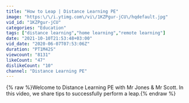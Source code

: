 ```yaml
---
title: "How to Leap | Distance Learning PE"
image: "https:\/\/i.ytimg.com\/vi\/1KZPgur-jCU\/hqdefault.jpg"
vid_id: "1KZPgur-jCU"
categories: "Education"
tags: ["distance learning","home learning","remote learning"]
date: "2021-10-10T21:53:48+03:00"
vid_date: "2020-06-07T07:53:06Z"
duration: "PT1M42S"
viewcount: "8131"
likeCount: "47"
dislikeCount: "10"
channel: "Distance Learning PE"
---
```

{% raw %}Welcome to Distance Learning PE with Mr Jones &amp; Mr Scott. In this video, we share tips to successfully perform a leap.{% endraw %}
